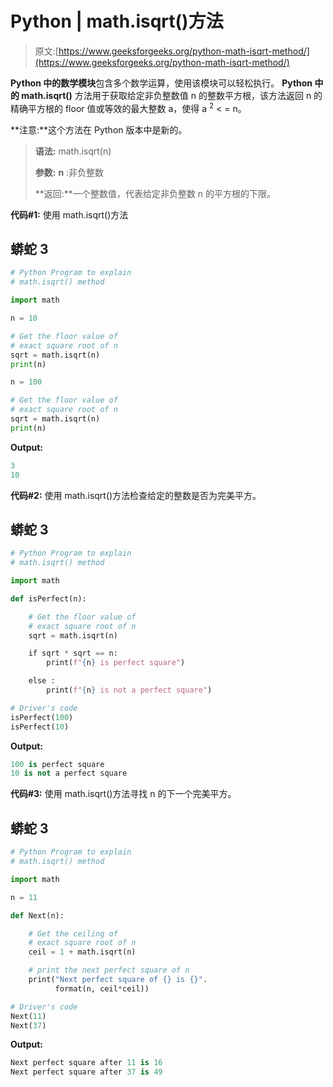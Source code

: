 # Python | math.isqrt()方法

> 原文:[https://www.geeksforgeeks.org/python-math-isqrt-method/](https://www.geeksforgeeks.org/python-math-isqrt-method/)

**Python 中的数学模块**包含多个数学运算，使用该模块可以轻松执行。
**Python 中的 math.isqrt()** 方法用于获取给定非负整数值 n 的整数平方根，该方法返回 n 的精确平方根的 floor 值或等效的最大整数 a，使得 a <sup>2</sup> < = n。

**注意:**这个方法在 Python 版本中是新的。

> **语法:** math.isqrt(n)
> 
> **参数:**
> **n** :非负整数
> 
> **返回:**一个整数值，代表给定非负整数 n 的平方根的下限。

**代码#1:** 使用 math.isqrt()方法

## 蟒蛇 3

```py
# Python Program to explain
# math.isqrt() method

import math

n = 10

# Get the floor value of
# exact square root of n
sqrt = math.isqrt(n)
print(n)

n = 100

# Get the floor value of
# exact square root of n
sqrt = math.isqrt(n)
print(n)
```

**Output:** 

```py
3
10
```

**代码#2:** 使用 math.isqrt()方法检查给定的整数是否为完美平方。

## 蟒蛇 3

```py
# Python Program to explain
# math.isqrt() method

import math

def isPerfect(n):

    # Get the floor value of
    # exact square root of n
    sqrt = math.isqrt(n)

    if sqrt * sqrt == n:
        print(f"{n} is perfect square")

    else :
        print(f"{n} is not a perfect square")

# Driver's code
isPerfect(100)
isPerfect(10)
```

**Output:** 

```py
100 is perfect square
10 is not a perfect square
```

**代码#3:** 使用 math.isqrt()方法寻找 n 的下一个完美平方。

## 蟒蛇 3

```py
# Python Program to explain
# math.isqrt() method

import math

n = 11

def Next(n):

    # Get the ceiling of
    # exact square root of n
    ceil = 1 + math.isqrt(n)

    # print the next perfect square of n
    print("Next perfect square of {} is {}".
          format(n, ceil*ceil))

# Driver's code
Next(11)
Next(37)
```

**Output:** 

```py
Next perfect square after 11 is 16
Next perfect square after 37 is 49
```